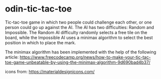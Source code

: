 # odin-tic-tac-toe

Tic-tac-toe game in which two people could challenge each other, or one person could go up against the AI. The AI has two difficulties: Random and Impossible. The Random AI difficulty randomly selects a free tile on the board, while the Impossible AI uses a minimax algorithm to select the best position in which to place the mark.

The minimax algorithm has been implemented with the help of the following article: https://www.freecodecamp.org/news/how-to-make-your-tic-tac-toe-game-unbeatable-by-using-the-minimax-algorithm-9d690bad4b37/

icons from: https://materialdesignicons.com/